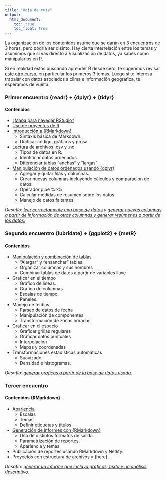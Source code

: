 ```yaml
---
title: "Hoja de ruta"
output: 
  html_document:
    toc: true
    toc_float: true
---
```


La organización de los contenidos asume que se darán en 3 encuentros de 3 horas, pero podría ser disinto. Hay cierta interrelación entre los temas y asumimos que si vas directo a Visualización de datos, ya sabés como manipularlos en R.

Si en realidad estás buscando aprender R desde cero, te sugerimos revisar [este otro curso](https://paocorrales.github.io/deExcelaR/), en particular los primeros 3 temas. Luego si te interesa trabajar con datos asociados a clima e información geográfica, te esperamos de vuelta.

### Primer encuentro {readr} + {dplyr} + {tidyr}

#### Contenidos

- [¿Mapa para navegar RStudio?](01-introduccion.html)
- [Uso de proyectos de R](02-proyectos.html)
- [Introducción a {RMarkdown}](03-reportes-I.html)
  - Sintaxis básica de Markdown.
  - Unificar código, gráficos y prosa.
- Lectura de archivos .csv y .nc
  - Tipos de datos en R.
  - Identificar datos ordenados.
  - Diferenciar tablas “anchas” y “largas”
- [Manipulación de datos ordenados usando {dplyr}](05-dplyr-I.html)
  - Agregar y quitar filas y columnas.
  - Crear nuevas columnas incluyendo cálculos y comparación de datos.
  - Operador pipe %>%
  - Calcular medidas de resumen sobre los datos
  - Manejo de datos faltantes




*Desafío: [leer correctamente una base de datos](desafio-1.html) y [generar nuevas columnas a partir de información de otras columnas y generar resúmenes a partir de los datos.](desafio-2html)*


### Segundo encuentro {lubridate} + {ggplot2} + {metR}


#### Contenidos

- [Manipulación y combinación de tablas](08-dplyr-tidyr-II.html)
    - “Alargar” y “ensanchar” tablas.	
    - Organizar columnas y sus nombres
    - Combinar tablas de datos a partir de variables llave
- Graficar en el tiempo
  - Gráfico de líneas.
  - Gráfico de columnas.
  - Escalas de tiempo.
  - Paneles.
- Manejo de fechas
  - Parseo de datos de fecha
  - Manipulación de componentes
  - Transformación de zonas horarias
- Graficar en el espacio
  - Graficar grillas regulares
  - Graficar datos puntuales
  - Interpolación
  - Mapas y coordenadas
- Transformaciones estadísticas automáticas 
  - Suavizado.
  - Densidad e histogramas.


*Desafío: [generar gráficos a partir de la base de datos usada.](desafio-3.html)*

### Tercer encuentro

#### Contenidos {RMarkdown} 

- [Apariencia](12-ggplot-III.html)
    - Escalas
    - Temas
    - Definir etiquetas y títulos
- [Generación de informes con {RMarkdown}](10-reportes-II.html)
    - Uso de distintos formatos de salida.
    - Parametrización de reportes.
    - Apariencia y temas
- Publicación de reportes usando RMarkdown y Netlify. 
- Proyectos con estructura de archivos y {here}.

*Desafío: [generar un informe que incluya gráficos, texto y un análisis descriptivo.](desafío-4.html)*


